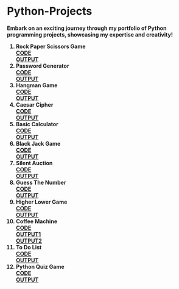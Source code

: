 # Python-Projects
<b> Embark on an exciting journey through my portfolio of Python programming projects, showcasing my expertise and creativity! <b>
<ol>
<b>
<li>Rock Paper Scissors Game <br> <a href="Rock-Paper-Scissors_Game.py">CODE</a> <br> <a href="Output Of codes/Rock Paper Scissors game python code output.png">OUTPUT</a> </li>
<li>Password Generator <br> <a href="Password_Generator.py">CODE</a> <br> <a href="Output Of codes/Output of Password Generator code.png">OUTPUT</a> </li>
<li>Hangman Game <br> <a href="Hangman_Game.py">CODE</a> <br> <a href="Output Of codes/Hangman Output.txt">OUTPUT</a> </li>
<li>Caesar Cipher <br> <a href="Caesar_Cipher.py">CODE</a> <br> <a href="Output Of codes/Caesar Cipher Output.png"> OUTPUT</a> </li>
<li>Basic Calculator <br> <a href="Basic_Calculator.py"> CODE</a> <br> <a href="Output Of codes/Basic Calculator Output.png"> OUTPUT</a> </li>
<li>Black Jack Game <br> <a href="Black_Jack_Game.py"> CODE</a> <br> <a href="Output Of codes/Output Black Jack game.png"> OUTPUT</a> </li>
<li>Silent Auction <br> <a href="Silent_Auction.py"> CODE</a> <br> <a href="Output Of codes/Silent Auction Output.mp4"> OUTPUT</a> </li>
<li>Guess The Number <br> <a href="Guess_the_number.py">CODE</a> <br> <a href="Output Of codes/Guess the number output -Easy level.png">OUTPUT</a> </li>
<li>Higher Lower Game <br> <a href="Higher-Lower_Game.py">CODE</a> <br> <a href="Output Of codes/Higher-Lower Output.png">OUTPUT</a> </li>
<li>Coffee Machine <br> <a href="Coffee_Machine.py">CODE</a> <br> <a href="Output Of codes/Coffee machine output-1.png">OUTPUT1</a> <br> <a href="Output Of codes/Coffee machine output-2.png">OUTPUT2</a> </li>
<li>To Do List <br> <a href="To_Do_List.py">CODE</a> <br> <a href="Output Of codes/To Do List Output.txt">OUTPUT</a> </li>
<li>Python Quiz Game <br> <a href="Python_Quiz_Game.py">CODE</a> <br> <a href="Output Of codes/Python Quiz Game Output.txt">OUTPUT</a> </li>
</b>
</ol>
